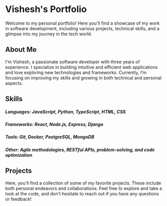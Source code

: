 # Vishesh's Portfolio

Welcome to my personal portfolio! Here you'll find a showcase of my work in software development, including various projects, technical skills, and a glimpse into my journey in the tech world.

## About Me

I'm Vishesh, a passionate software developer with three years of experience. I specialize in building intuitive and efficient web applications and love exploring new technologies and frameworks. Currently, I’m focusing on improving my skills and growing in both technical and personal aspects.

## Skills

##### Languages: JavaScript, Python, TypeScript, HTML, CSS

##### Frameworks: React, Node.js, Express, Django

##### Tools: Git, Docker, PostgreSQL, MongoDB

##### Other: Agile methodologies, RESTful APIs, problem-solving, and code optimization

## Projects

Here, you'll find a collection of some of my favorite projects. These include both personal endeavors and collaborations. Feel free to explore and take a look at the code, and don’t hesitate to reach out if you have any questions or feedback!
